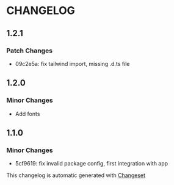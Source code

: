 # CHANGELOG

## 1.2.1

### Patch Changes

- 09c2e5a: fix tailwind import, missing .d.ts file

## 1.2.0

### Minor Changes

- Add fonts

## 1.1.0

### Minor Changes

- 5cf9619: fix invalid package config, first integration with app

This changelog is automatic generated with [Changeset](https://github.com/changesets/changesets)
